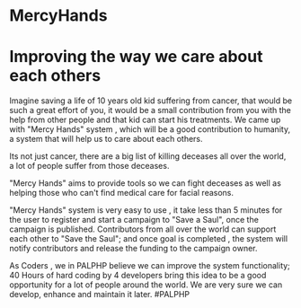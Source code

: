 MercyHands
==========

Improving the way we care about each others
=========

Imagine saving a life of 10 years old kid suffering from cancer, that would be such a great effort of you, it would be a small contribution from you with the help from other people and that kid can start his treatments.
We came up with "Mercy Hands" system , which will be a good contribution to humanity, a system that will help us to care about each others.

Its not just cancer, there are a big list of killing deceases all over the world, a lot of people suffer from those deceases.

"Mercy Hands" aims to provide tools so we can fight deceases as well as helping those who can't find medical care for facial reasons.

"Mercy Hands" system is very easy to use , it take less than 5 minutes for the user to register and start a campaign to "Save a Saul", once the campaign is published.
Contributors from all over the world can support each other to "Save the Saul"; and once goal is completed , the system will notify contributors and release the funding to the campaign owner.

As Coders , we in PALPHP believe  we can improve the system functionality; 40 Hours of hard coding by 4 developers bring this idea to be a good opportunity for a lot of people around the world.
We are very sure we can develop, enhance and maintain it later.
#PALPHP
